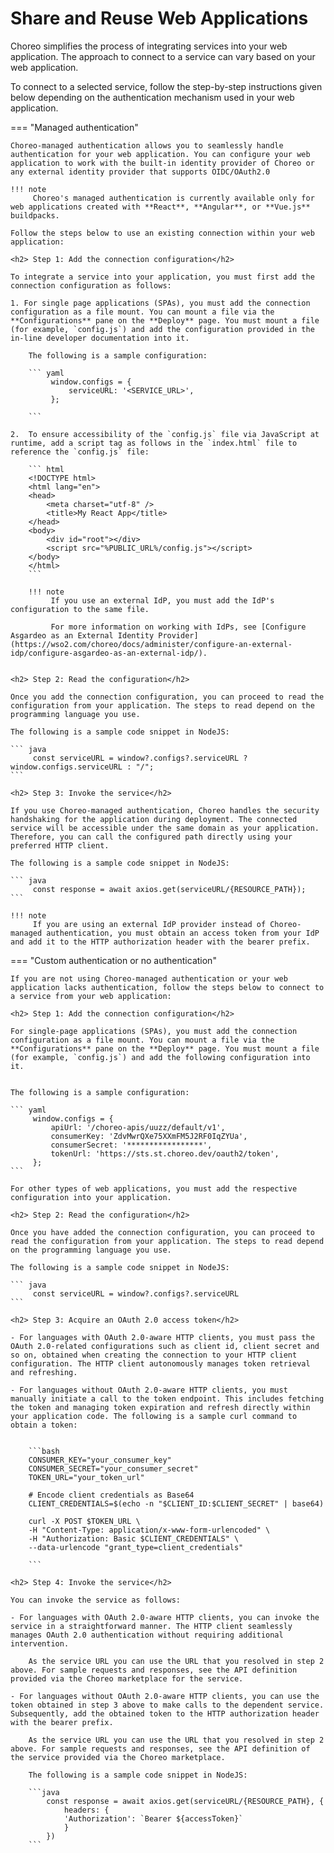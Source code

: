 # Share and Reuse Web Applications

Choreo simplifies the process of integrating services into your web application. The approach to connect to a service can vary based on your web application. 

To connect to a selected service, follow the step-by-step instructions given below depending on the authentication mechanism used in your web application.

=== "Managed authentication"
    
    Choreo-managed authentication allows you to seamlessly handle authentication for your web application. You can configure your web application to work with the built-in identity provider of Choreo or any external identity provider that supports OIDC/OAuth2.0

    !!! note 
         Choreo's managed authentication is currently available only for web applications created with **React**, **Angular**, or **Vue.js** buildpacks.

    Follow the steps below to use an existing connection within your web application: 

    <h2> Step 1: Add the connection configuration</h2>

    To integrate a service into your application, you must first add the connection configuration as follows: 

    1. For single page applications (SPAs), you must add the connection configuration as a file mount. You can mount a file via the **Configurations** pane on the **Deploy** page. You must mount a file (for example, `config.js`) and add the configuration provided in the in-line developer documentation into it. 

        The following is a sample configuration:

        ``` yaml
             window.configs = {
                 serviceURL: '<SERVICE_URL>',        
             };

        ```

    2.  To ensure accessibility of the `config.js` file via JavaScript at runtime, add a script tag as follows in the `index.html` file to reference the `config.js` file:

        ``` html
        <!DOCTYPE html>
        <html lang="en">
        <head>
            <meta charset="utf-8" />
            <title>My React App</title>
        </head>
        <body>
            <div id="root"></div>
            <script src="%PUBLIC_URL%/config.js"></script>
        </body>
        </html>
        ``` 

        !!! note
             If you use an external IdP, you must add the IdP's configuration to the same file.
    
             For more information on working with IdPs, see [Configure Asgardeo as an External Identity Provider](https://wso2.com/choreo/docs/administer/configure-an-external-idp/configure-asgardeo-as-an-external-idp/).


    <h2> Step 2: Read the configuration</h2>

    Once you add the connection configuration, you can proceed to read the configuration from your application. The steps to read depend on the programming language you use.

    The following is a sample code snippet in NodeJS:

    ``` java
         const serviceURL = window?.configs?.serviceURL ? window.configs.serviceURL : "/";
    ```

    <h2> Step 3: Invoke the service</h2>

    If you use Choreo-managed authentication, Choreo handles the security handshaking for the application during deployment. The connected service will be accessible under the same domain as your application. Therefore, you can call the configured path directly using your preferred HTTP client.

    The following is a sample code snippet in NodeJS:

    ``` java
         const response = await axios.get(serviceURL/{RESOURCE_PATH});
    ```

    !!! note
         If you are using an external IdP provider instead of Choreo-managed authentication, you must obtain an access token from your IdP and add it to the HTTP authorization header with the bearer prefix.


=== "Custom authentication or no authentication"

    If you are not using Choreo-managed authentication or your web application lacks authentication, follow the steps below to connect to a service from your web application:

    <h2> Step 1: Add the connection configuration</h2>

    For single-page applications (SPAs), you must add the connection configuration as a file mount. You can mount a file via the **Configurations** pane on the **Deploy** page. You must mount a file (for example, `config.js`) and add the following configuration into it. 
 

    The following is a sample configuration:

    ``` yaml
         window.configs = {
             apiUrl: '/choreo-apis/uuzz/default/v1',
             consumerKey: 'ZdvMwrQXe75XXmFM5J2RF0IqZYUa',
             consumerSecret: '*****************',
             tokenUrl: 'https://sts.st.choreo.dev/oauth2/token',
         };
    ```

    For other types of web applications, you must add the respective configuration into your application.

    <h2> Step 2: Read the configuration</h2>

    Once you have added the connection configuration, you can proceed to read the configuration from your application. The steps to read depend on the programming language you use.

    The following is a sample code snippet in NodeJS:

    ``` java
         const serviceURL = window?.configs?.serviceURL 
    ```

    <h2> Step 3: Acquire an OAuth 2.0 access token</h2>

    - For languages with OAuth 2.0-aware HTTP clients, you must pass the OAuth 2.0-related configurations such as client id, client secret and so on, obtained when creating the connection to your HTTP client configuration. The HTTP client autonomously manages token retrieval and refreshing.
  
    - For languages without OAuth 2.0-aware HTTP clients, you must manually initiate a call to the token endpoint. This includes fetching the token and managing token expiration and refresh directly within your application code. The following is a sample curl command to obtain a token:


        ```bash
        CONSUMER_KEY="your_consumer_key"
        CONSUMER_SECRET="your_consumer_secret"
        TOKEN_URL="your_token_url"

        # Encode client credentials as Base64
        CLIENT_CREDENTIALS=$(echo -n "$CLIENT_ID:$CLIENT_SECRET" | base64)

        curl -X POST $TOKEN_URL \
        -H "Content-Type: application/x-www-form-urlencoded" \
        -H "Authorization: Basic $CLIENT_CREDENTIALS" \
        --data-urlencode "grant_type=client_credentials"

        ```

    <h2> Step 4: Invoke the service</h2>

    You can invoke the service as follows:

    - For languages with OAuth 2.0-aware HTTP clients, you can invoke the service in a straightforward manner. The HTTP client seamlessly manages OAuth 2.0 authentication without requiring additional intervention.

        As the service URL you can use the URL that you resolved in step 2 above. For sample requests and responses, see the API definition provided via the Choreo marketplace for the service.

    - For languages without OAuth 2.0-aware HTTP clients, you can use the token obtained in step 3 above to make calls to the dependent service. Subsequently, add the obtained token to the HTTP authorization header with the bearer prefix.

        As the service URL you can use the URL that you resolved in step 2 above. For sample requests and responses, see the API definition of the service provided via the Choreo marketplace.

        The following is a sample code snippet in NodeJS:

        ```java 
            const response = await axios.get(serviceURL/{RESOURCE_PATH}, {
                headers: {
                'Authorization': `Bearer ${accessToken}`
                }
            })
        ```
